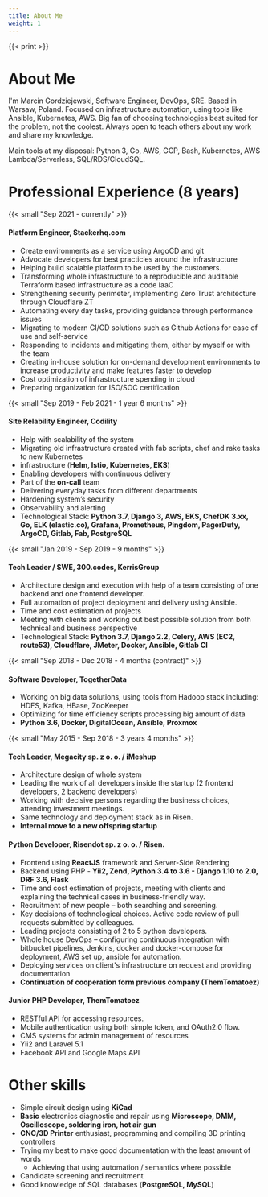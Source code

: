 ```yaml
---
title: About Me
weight: 1
---
```

{{< print >}}
# About Me

I'm Marcin Gordziejewski, Software Engineer, DevOps, SRE. Based in Warsaw, Poland. 
Focused on infrastructure automation, using tools like Ansible, Kubernetes, AWS. 
Big fan of choosing technologies best suited for the problem, not the coolest.
Always open to teach others about my work and share my knowledge.


Main tools at my disposal: Python 3, Go, AWS, GCP, Bash, Kubernetes, AWS Lambda/Serverless, SQL/RDS/CloudSQL. 

# Professional Experience (8 years)

{{< small "Sep 2021 - currently" >}}
#### Platform Engineer, Stackerhq.com
- Create environments as a service using ArgoCD and git
- Advocate developers for best practicies around the infrastructure
- Helping build scalable platform to be used by the customers.
- Transforming whole infrastructure to a reproducible and auditable Terraform based infrastructure as a code IaaC
- Strengthening security perimeter, implementing Zero Trust architecture through Cloudflare ZT
- Automating every day tasks, providing guidance through performance issues 
- Migrating to modern CI/CD solutions such as Github Actions for ease of use and self-service
- Responding to incidents and mitigating them, either by myself or with the team
- Creating in-house solution for on-demand development environments to increase productivity and make features faster to develop
- Cost optimization of infrastructure spending in cloud 
- Preparing organization for ISO/SOC certification

{{< small "Sep 2019 - Feb 2021 - 1 year 6 months" >}}
#### Site Relability Engineer, Codility
- Help with scalability of the system
- Migrating old infrastructure created with fab scripts, chef and rake tasks to new Kubernetes
- infrastructure (**Helm, Istio, Kubernetes, EKS**)
- Enabling developers with continuous delivery
- Part of the **on-call** team
- Delivering everyday tasks from different departments
- Hardening system’s security
- Observability and alerting
- Technological Stack: **Python 3.7, Django 3, AWS, EKS, ChefDK 3.xx, Go, ELK (elastic.co),
Grafana, Prometheus, Pingdom, PagerDuty, ArgoCD, Gitlab, Fab, PostgreSQL**

{{< small "Jan 2019 - Sep 2019 - 9 months" >}}
#### Tech Leader / SWE, 300.codes, KerrisGroup
- Architecture design and execution with help of a team consisting of one backend and one
frontend developer.
- Full automation of project deployment and delivery using Ansible.
- Time and cost estimation of projects
- Meeting with clients and working out best possible solution from both technical and
business perspective
- Technological Stack: **Python 3.7, Django 2.2, Celery, AWS (EC2, route53), Cloudflare, JMeter,
Docker, Ansible, Gitlab CI**

{{< small "Sep 2018 - Dec 2018 - 4 months (contract)" >}}
#### Software Developer, TogetherData
- Working on big data solutions, using tools from Hadoop stack including: HDFS, Kafka, HBase,
ZooKeeper
- Optimizing for time efficiency scripts processing big amount of data
- **Python 3.6, Docker, DigitalOcean, Ansible, Proxmox**

{{< small "May 2015 - Sep 2018 - 3 years 4 months" >}} 
#### Tech Leader, Megacity sp. z o. o. / iMeshup
- Architecture design of whole system
- Leading the work of all developers inside the startup (2 frontend developers, 2 backend
developers)
- Working with decisive persons regarding the business choices, attending investment
meetings.
- Same technology and deployment stack as in Risen.
- **Internal move to a new offspring startup** 

#### Python Developer, Risendot sp. z o. o. / Risen.
- Frontend using **ReactJS** framework and Server-Side Rendering
- Backend using PHP - **Yii2, Zend, Python 3.4 to 3.6 - Django 1.10 to 2.0, DRF 3.6, Flask**
- Time and cost estimation of projects, meeting with clients and explaining the technical cases in
business-friendly way.
- Recruitment of new people – both searching and screening.
- Key decisions of technological choices. Active code review of pull requests submitted by colleagues.
- Leading projects consisting of 2 to 5 python developers.
- Whole house DevOps – configuring continuous integration with bitbucket pipelines, Jenkins, docker and docker-compose for deployment, AWS set up, ansible for automation.
- Deploying services on client's infrastructure on request and providing documentation
- **Continuation of cooperation form previous company (ThemTomatoez)**

#### Junior PHP Developer, ThemTomatoez
- RESTful API for accessing resources.
- Mobile authentication using both simple token, and OAuth2.0 flow.
- CMS systems for admin management of resources
- Yii2 and Laravel 5.1
- Facebook API and Google Maps API

# Other skills
- Simple circuit design using **KiCad**
- **Basic** electronics diagnostic and repair using **Microscope, DMM, Oscilloscope, soldering iron, hot air gun**
- **CNC/3D Printer** enthusiast, programming and compiling 3D printing controllers
- Trying my best to make good documentation with the least amount of words 
  - Achieving that using automation / semantics where possible
- Candidate screening and recruitment
- Good knowledge of SQL databases (**PostgreSQL, MySQL**)
